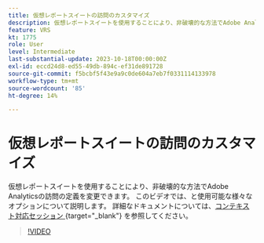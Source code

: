 ```yaml
---
title: 仮想レポートスイートの訪問のカスタマイズ
description: 仮想レポートスイートを使用することにより、非破壊的な方法でAdobe Analyticsの訪問の定義を変更できます。 このビデオでは、と使用可能な様々なオプションについて説明します。
feature: VRS
kt: 1775
role: User
level: Intermediate
last-substantial-update: 2023-10-18T00:00:00Z
exl-id: eccd24d8-ed55-49db-894c-ef31de891728
source-git-commit: f5bcbf5f43e9a9c0de604a7eb7f0331114133978
workflow-type: tm+mt
source-wordcount: '85'
ht-degree: 14%

---
```


# 仮想レポートスイートの訪問のカスタマイズ

仮想レポートスイートを使用することにより、非破壊的な方法でAdobe Analyticsの訪問の定義を変更できます。 このビデオでは、と使用可能な様々なオプションについて説明します。 詳細なドキュメントについては、[&#x200B; コンテキスト対応セッション &#x200B;](https://experienceleague.adobe.com/docs/analytics/components/virtual-report-suites/vrs-mobile-visit-processing.html?lang=ja){target="_blank"} を参照してください。

>[!VIDEO](https://video.tv.adobe.com/v/3428475/?quality=12&learn=on&captions=jpn)
